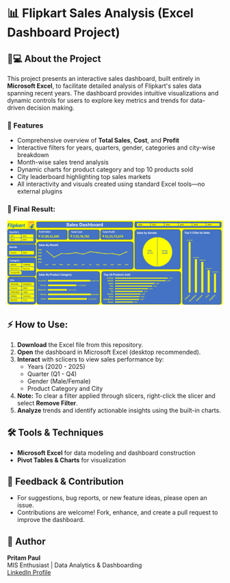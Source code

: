 # 📊 Flipkart Sales Analysis (Excel Dashboard Project)

## 🧑💻 About the Project
This project presents an interactive sales dashboard, built entirely in **Microsoft Excel**, to facilitate detailed analysis of Flipkart's sales data spanning recent years. The dashboard provides intuitive visualizations and dynamic controls for users to explore key metrics and trends for data-driven decision making.

### 🎯 Features
- Comprehensive overview of **Total Sales**, **Cost**, and **Profit**
- Interactive filters for years, quarters, gender, categories and city-wise breakdown
- Month-wise sales trend analysis
- Dynamic charts for product category and top 10 products sold
- City leaderboard highlighting top sales markets
- All interactivity and visuals created using standard Excel tools—no external plugins

### 📸 Final Result:
![Flipkart Sales Dashboard](https://github.com/iampritam07/Flipkart_Sales_Analysis_Excel_Dashboard/blob/main/Flipkart_Sales_Dashboard_Snapshot.png)

## ⚡ How to Use:
1. **Download** the Excel file from this repository.
2. **Open** the dashboard in Microsoft Excel (desktop recommended).
3. **Interact** with sclicers to view sales performance by:
   - Years (2020 - 2025)
   - Quarter (Q1 - Q4)
   - Gender (Male/Female)
   - Product Category and City
4. **Note:** To clear a filter applied through slicers, right-click the slicer and select **Remove Filter**.
5. **Analyze** trends and identify actionable insights using the built-in charts.

## 🛠️ Tools & Techniques
- **Microsoft Excel** for data modeling and dashboard construction
- **Pivot Tables & Charts** for visualization


## 💬 Feedback & Contribution
- For suggestions, bug reports, or new feature ideas, please open an issue.
- Contributions are welcome! Fork, enhance, and create a pull request to improve the dashboard.

  
## 👤 Author
**Pritam Paul**  
MIS Enthusiast | Data Analytics & Dashboarding  
[LinkedIn Profile](https://www.linkedin.com/in/iampritam07/)
